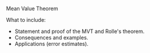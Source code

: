 Mean Value Theorem

What to include:
- Statement and proof of the MVT and Rolle's theorem.
- Consequences and examples.
- Applications (error estimates).
